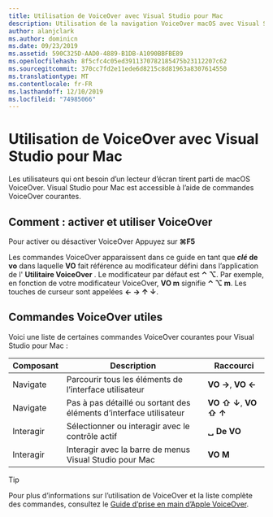 ```yaml
---
title: Utilisation de VoiceOver avec Visual Studio pour Mac
description: Utilisation de la navigation VoiceOver macOS avec Visual Studio pour Mac
author: alanjclark
ms.author: dominicn
ms.date: 09/23/2019
ms.assetid: 590C325D-AAD0-4889-B1DB-A1090BBFBE89
ms.openlocfilehash: 8f5cfc4c05ed3911370782185475b23112207c62
ms.sourcegitcommit: 370cc7fd2e11ede6d8215c8d81963a8307614550
ms.translationtype: MT
ms.contentlocale: fr-FR
ms.lasthandoff: 12/10/2019
ms.locfileid: "74985066"
---
```

# <a name="using-voiceover-with-visual-studio-for-mac"></a>Utilisation de VoiceOver avec Visual Studio pour Mac

Les utilisateurs qui ont besoin d’un lecteur d’écran tirent parti de macOS VoiceOver. Visual Studio pour Mac est accessible à l’aide de commandes VoiceOver courantes.

## <a name="how-to-enable-and-use-voiceover"></a>Comment : activer et utiliser VoiceOver

Pour activer ou désactiver VoiceOver Appuyez sur  **&#8984;F5**

Les commandes VoiceOver apparaissent dans ce guide en tant que  **_clé_ de vo** dans laquelle **VO** fait référence au modificateur défini dans l’application de l' **Utilitaire VoiceOver** . Le modificateur par défaut est **⌃ ⌥**. Par exemple, en fonction de votre modificateur VoiceOver, **VO m** signifie **⌃ ⌥ m**. Les touches de curseur sont appelées **← → ↑ ↓**.

## <a name="useful-voiceover-commands"></a>Commandes VoiceOver utiles

Voici une liste de certaines commandes VoiceOver courantes pour Visual Studio pour Mac :

|Composant|Description|Raccourci|
|-------|-----------|--------|
|Navigate|Parcourir tous les éléments de l’interface utilisateur|**VO →**, **VO ←**|
|Navigate|Pas à pas détaillé ou sortant des éléments d’interface utilisateur|**VO ⇧ ↓**, **VO ⇧ ↑**|
|Interagir|Sélectionner ou interagir avec le contrôle actif|**␣ De VO**|
|Interagir|Interagir avec la barre de menus Visual Studio pour Mac|**VO M**|

> [!TIP]
> Pour plus d’informations sur l’utilisation de VoiceOver et la liste complète des commandes, consultez le [Guide d’prise en main d’Apple VoiceOver](https://support.apple.com/en-us/guide/voiceover-guide/welcome/web).